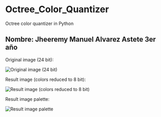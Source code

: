 # Octree_Color_Quantizer

Octree color quantizer in Python

Nombre: Jheeremy Manuel Alvarez Astete  3er año
------------

Original image (24 bit):

![Original image (24 bit)](https://github.com/Estructuras-de-Datos-Avanzadas/laboratorio-04-JhenMa/blob/main/cyber.png)

Result image (colors reduced to 8 bit):

![Result image (colors reduced to 8 bit)](https://github.com/Estructuras-de-Datos-Avanzadas/laboratorio-04-JhenMa/blob/main/cyber_out.png)

Result image palette:

![Result image palette](https://github.com/Estructuras-de-Datos-Avanzadas/laboratorio-04-JhenMa/blob/main/rainbow_palette.png)

